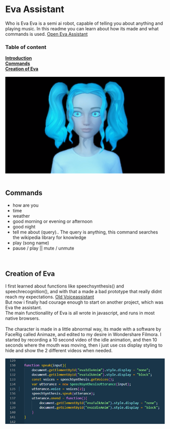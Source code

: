 # Eva Assistant
Who is Eva
Eva is a semi ai robot, capable of telling you about anything and playing music.
In this readme you can learn about how its made and what commands is used.
[Open Eva Assistant](https://codezhifty.github.io/voiceassistant/)
<br>

### Table of content
**[Introduction](#eva-assistant)**
<br>
**[Commands](#Commands)**
<br>
**[Creation of Eva](#creation-of-eva)**
<br>
<br>
![alt text](https://github.com/CodeZhifty/voiceassistant/blob/main/images/evaassistant.PNG)
<br>
<br>

## Commands
* how are you
* time
* weather
* good morning or evening or afternoon
* good night
* tell me about (query).. The query is anything, this command searches the wikipedia library for knowledge
* play (song name)
* pause / play || mute / unmute
<br>

## Creation of Eva
I first learned about functions like speechsynthesis() and speechrecognition(), and with that a made a bad prototype that really didnt reach my expectations.
[Old Voiceassistant](https://codezhifty.github.io/codezhifty/projects/voiceassistant/)
<br>
But now i finally had courage enough to start on another project, which was Eva the assistant.
<br>
The main functionallity of Eva is all wrote in javascript, and runs in most native browsers.
<br>
<br>
The character is made in a little abnormal way, its made with a software by FaceRig called Animaze, and edited to my desire in Wondershare Filmora. I started by recording a 10 second video of the idle animation, and then 10 seconds where the mouth was moving, then i just use css display styling to hide and show the 2 different videos when needed.
<br>
<br>
![alt text](https://github.com/CodeZhifty/voiceassistant/blob/main/images/javascriptSpeakFunction.png)
